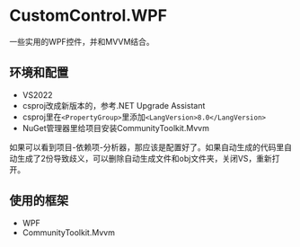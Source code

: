 # CustomControl.WPF

一些实用的WPF控件，并和MVVM结合。

## 环境和配置

- VS2022
- csproj改成新版本的，参考.NET Upgrade Assistant
- csproj里在`<PropertyGroup>`里添加`<LangVersion>8.0</LangVersion>`
- NuGet管理器里给项目安装CommunityToolkit.Mvvm

如果可以看到项目-依赖项-分析器，那应该是配置好了。如果自动生成的代码里自动生成了2份导致歧义，可以删除自动生成文件和obj文件夹，关闭VS，重新打开。

## 使用的框架

- WPF
- CommunityToolkit.Mvvm
